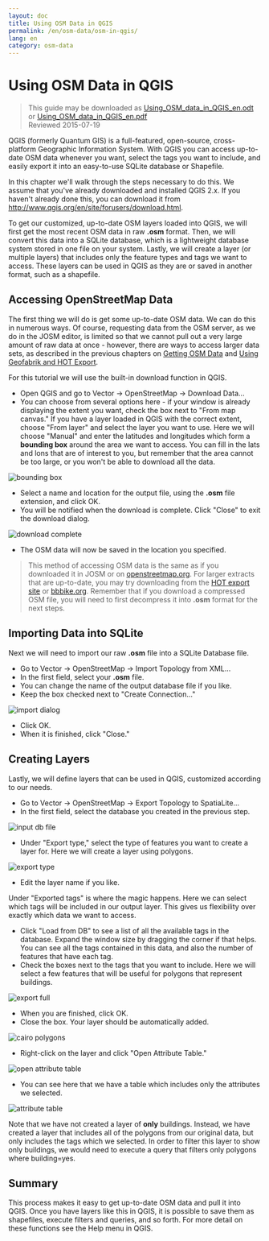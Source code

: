 ```yaml
---
layout: doc
title: Using OSM Data in QGIS
permalink: /en/osm-data/osm-in-qgis/
lang: en
category: osm-data
---
```


Using OSM Data in QGIS
=================

> This guide may be downloaded as [Using_OSM_data_in_QGIS_en.odt](/files/Using_OSM_data_in_QGIS_en.odt) or [Using_OSM_data_in_QGIS_en.pdf](/files/Using_OSM_data_in_QGIS_en.pdf)  
> Reviewed 2015-07-19

QGIS (formerly Quantum GIS) is a full-featured, open-source, cross-platform Geographic Information System. With QGIS you can access up-to-date OSM data whenever you want, select the tags you want to include, and easily export it into an easy-to-use SQLite database or Shapefile.

In this chapter we'll walk through the steps necessary to do this. We assume that you've already downloaded and installed QGIS 2.x. If you haven't already done this, you can download it from <http://www.qgis.org/en/site/forusers/download.html>.

To get our customized, up-to-date OSM layers loaded into QGIS, we will first get the most recent OSM data in raw **.osm** format. Then, we will convert this data into a SQLite database, which is a lightweight database system stored in one file on your system. Lastly, we will create a layer (or multiple layers) that includes only the feature types and tags we want to access. These layers can be used in QGIS as they are or saved in another format, such as a shapefile.

Accessing OpenStreetMap Data
---------------------------

The first thing we will do is get some up-to-date OSM data. We can do this in numerous ways.
Of course, requesting data from the OSM server, as we do in the JOSM editor, is limited so that we cannot pull
out a very large amount of raw data at once - however, there are ways to access larger data sets, as
described in the previous chapters on [Getting OSM Data](/en/osm-data/getting-data) and [Using Geofabrik and HOT Export](/en/osm-data/geofabrik-and-hot-export).

For this tutorial we will use the built-in download function in QGIS.

-	Open QGIS and go to Vector -> OpenStreetMap -> Download Data...
-	You can choose from several options here - if your window is already displaying the extent
	you want, check the box next to "From map canvas." If you have a layer loaded in QGIS with the correct
	extent, choose "From layer" and select the layer you want to use. Here we will choose "Manual"
	and enter the latitudes and longitudes which form a **bounding box** around the area we
	want to access. You can fill in the lats and lons that are of interest to you, but remember
	that the area cannot be too large, or you won't be able to download all the data.

![bounding box][]

-	Select a name and location for the output file, using the **.osm** file extension, and click OK.
-	You will be notified when the download is complete. Click "Close" to exit the download
	dialog.

![download complete][]

-	The OSM data will now be saved in the location you specified.

>	This method of accessing OSM data is the same as if you downloaded it in JOSM or on
>	[openstreetmap.org](http://www.openstreetmap.org). For larger extracts that are up-to-date,
>	you may try downloading from the [HOT export site](http://export.hotosm.org) or
>	[bbbike.org](http://extract.bbbike.org/). Remember that if you download a compressed OSM file,
>	you will need to first decompress it into **.osm** format for the next steps.

Importing Data into SQLite
---------------------------

Next we will need to import our raw **.osm** file into a SQLite Database file.

-	Go to Vector -> OpenStreetMap -> Import Topology from XML...
-	In the first field, select your **.osm** file.
-	You can change the name of the output database file if you like.
-	Keep the box checked next to "Create Connection..."

![import dialog][]

-	Click OK.
-	When it is finished, click "Close."

Creating Layers
--------------

Lastly, we will define layers that can be used in QGIS, customized according to our needs.

-	Go to Vector -> OpenStreetMap -> Export Topology to SpatiaLite...
-	In the first field, select the database you created in the previous step.

![input db file][]

-	Under "Export type," select the type of features you want to create a layer for. Here
	we will create a layer using polygons.

![export type][]

-	Edit the layer name if you like.

Under "Exported tags" is where the magic happens. Here we can select which tags will be
included in our output layer. This gives us flexibility over exactly which data we want to
access.

-	Click "Load from DB" to see a list of all the available tags in the database. Expand the window size by dragging the corner if that helps. You can see
	all the tags contained in this data, and also the number of features that have each tag.
-	Check the boxes next to the tags that you want to include. Here we will select a few features
	that will be useful for polygons that represent buildings.

![export full][]

-	When you are finished, click OK.
-	Close the box. Your layer should be automatically added.

![cairo polygons][]

-	Right-click on the layer and click "Open Attribute Table."

![open attribute table][]

-	You can see here that we have a table which includes only the attributes we selected.

![attribute table][]

Note that we have not created a layer of **only** buildings. Instead, we have created a layer
that includes all of the polygons from our original data, but only includes the tags which we
selected. In order to filter this layer to show only buildings, we would need to execute a query
that filters only polygons where building=yes.

Summary
-------

This process makes it easy to get up-to-date OSM data and pull it into QGIS. Once you have
layers like this in QGIS, it is possible to save them as shapefiles, execute filters and queries,
and so forth. For more detail on these functions see the Help menu in QGIS.


[bounding box]: /images/en/osm-data/osm-in-qgis/bounding_box.png
[download complete]: /images/en/osm-data/osm-in-qgis/download_complete.png
[import dialog]: /images/en/osm-data/osm-in-qgis/import_dialog.png
[input db file]: /images/en/osm-data/osm-in-qgis/input_db_file.png
[export type]: /images/en/osm-data/osm-in-qgis/export_type.png
[export full]: /images/en/osm-data/osm-in-qgis/export_full.png
[cairo polygons]: /images/en/osm-data/osm-in-qgis/cairo_polygons.png
[open attribute table]: /images/en/osm-data/osm-in-qgis/open_attribute_table.png
[attribute table]: /images/en/osm-data/osm-in-qgis/attribute_table.png

